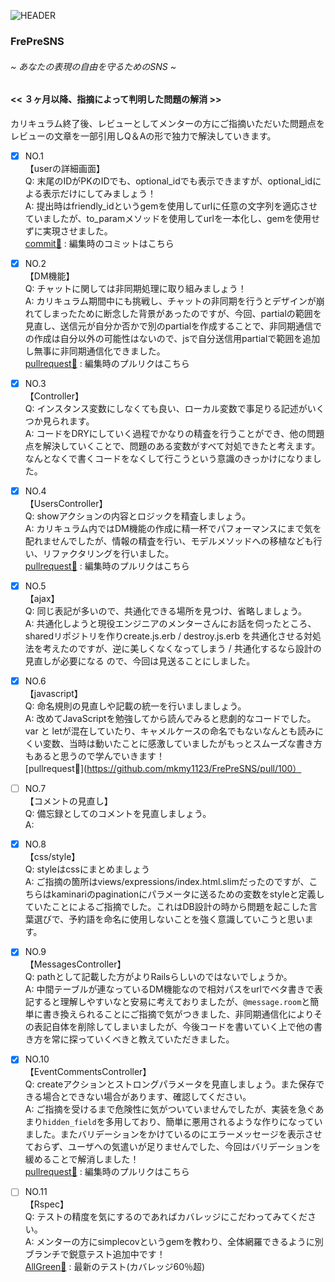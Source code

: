 ![HEADER](https://user-images.githubusercontent.com/61111655/84236820-422abb80-ab33-11ea-8e62-c9cf3bff34f5.png)

### FrePreSNS
###### ~ あなたの表現の自由を守るためのSNS ~ 


#### << ３ヶ月以降、指摘によって判明した問題の解消 >>
カリキュラム終了後、レビューとしてメンターの方にご指摘いただいた問題点を  
レビューの文章を一部引用しQ＆Aの形で独力で解決していきます。  

- [x] NO.1  
【userの詳細画面】  
Q: 末尾のIDがPKのIDでも、optional_idでも表示できますが、optional_idによる表示だけにしてみましょう！  
A: 提出時はfriendly_idというgemを使用してurlに任意の文字列を適応させていましたが、to_paramメソッドを使用してurlを一本化し、gemを使用せずに実現させました。  
[commit:memo:](https://github.com/mkmy1123/FrePreSNS/commit/628899988aa2ba2ac088fb464ed806bff23862e7) : 編集時のコミットはこちら  


- [x] NO.2  
【DM機能】  
Q: チャットに関しては非同期処理に取り組みましょう！  
A: カリキュラム期間中にも挑戦し、チャットの非同期を行うとデザインが崩れてしまったために断念した背景があったのですが、今回、partialの範囲を見直し、送信元が自分か否かで別のpartialを作成することで、非同期通信での作成は自分以外の可能性はないので、jsで自分送信用partialで範囲を追加し無事に非同期通信化できました。  
[pullrequest:rocket:](https://github.com/mkmy1123/FrePreSNS/pull/95) : 編集時のプルリクはこちら


- [x] NO.3  
【Controller】  
Q: インスタンス変数にしなくても良い、ローカル変数で事足りる記述がいくつか見られます。  
A: コードをDRYにしていく過程でかなりの精査を行うことができ、他の問題点を解決していくことで、問題のある変数がすべて対処できたと考えます。なんとなくで書くコードをなくして行こうという意識のきっかけになりました。  


- [x] NO.4  
【UsersController】  
Q: showアクションの内容とロジックを精査しましょう。  
A: カリキュラム内ではDM機能の作成に精一杯でパフォーマンスにまで気を配れませんでしたが、情報の精査を行い、モデルメソッドへの移植なども行い、リファクタリングを行いました。  
[pullrequest:rocket:](https://github.com/mkmy1123/FrePreSNS/pull/97) : 編集時のプルリクはこちら  

- [x] NO.5  
【ajax】  
Q: 同じ表記が多いので、共通化できる場所を見つけ、省略しましょう。  
A: 共通化しようと現役エンジニアのメンターさんにお話を伺ったところ、sharedリポジトリを作りcreate.js.erb / destroy.js.erb を共通化させる対処法を考えたのですが、逆に美しくなくなってしまう / 共通化するなら設計の見直しが必要になる ので、今回は見送ることにしました。  


- [x] NO.6  
【javascript】  
Q: 命名規則の見直しや記載の統一を行いましましょう。  
A: 改めてJavaScriptを勉強してから読んでみると悲劇的なコードでした。var と letが混在していたり、キャメルケースの命名でもないなんとも読みにくい変数、当時は動いたことに感激していましたがもっとスムーズな書き方もあると思うので学んでいきます！  
[pullrequest:rocket:](https://github.com/mkmy1123/FrePreSNS/pull/100）  


- [ ] NO.7  
【コメントの見直し】  
Q: 備忘録としてのコメントを見直しましょう。  
A: 


- [x] NO.8  
【css/style】  
Q: styleはcssにまとめましょう  
A: ご指摘の箇所はviews/expressions/index.html.slimだったのですが、こちらはkaminariのpaginationにパラメータに送るための変数をstyleと定義していたことによるご指摘でした。これはDB設計の時から問題を起こした言葉選びで、予約語を命名に使用しないことを強く意識していこうと思います。


- [x] NO.9  
【MessagesController】  
Q: pathとして記載した方がよりRailsらしいのではないでしょうか。  
A: 中間テーブルが連なっているDM機能なので相対パスをurlでベタ書きで表記すると理解しやすいなと安易に考えておりましたが、`@message.room`と簡単に書き換えられることにご指摘で気がつきました、非同期通信化によりその表記自体を削除してしまいましたが、今後コードを書いていく上で他の書き方を常に探っていくべきと教えていただきました。  


- [x] NO.10  
【EventCommentsController】  
Q: createアクションとストロングパラメータを見直しましょう。また保存できる場合とできない場合があります、確認してください。  
A: ご指摘を受けるまで危険性に気がついていませんでしたが、実装を急ぐあまり`hidden_field`を多用しており、簡単に悪用されるような作りになっていました。またバリデーションをかけているのにエラーメッセージを表示させておらず、ユーザへの気遣いが足りませんでした、今回はバリデーションを緩めることで解消しました！  
[pullrequest:rocket:](https://github.com/mkmy1123/FrePreSNS/pull/98) : 編集時のプルリクはこちら  


- [ ] NO.11  
【Rspec】  
Q: テストの精度を気にするのであればカバレッジにこだわってみてください。  
A: メンターの方にsimplecovというgemを教わり、全体網羅できるように別ブランチで鋭意テスト追加中です！  
[AllGreen:traffic_light:](https://github.com/mkmy1123/FrePreSNS/tree/AFTER-CURRICULM/spec) : 最新のテスト(カバレッジ60％超)  


